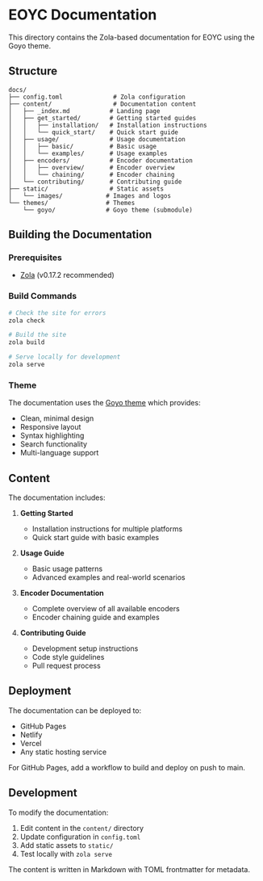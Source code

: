# EOYC Documentation

This directory contains the Zola-based documentation for EOYC using the Goyo theme.

## Structure

```
docs/
├── config.toml              # Zola configuration
├── content/                 # Documentation content
│   ├── _index.md           # Landing page
│   ├── get_started/        # Getting started guides
│   │   ├── installation/   # Installation instructions
│   │   └── quick_start/    # Quick start guide
│   ├── usage/              # Usage documentation
│   │   ├── basic/          # Basic usage
│   │   └── examples/       # Usage examples
│   ├── encoders/           # Encoder documentation
│   │   ├── overview/       # Encoder overview
│   │   └── chaining/       # Encoder chaining
│   └── contributing/       # Contributing guide
├── static/                 # Static assets
│   └── images/            # Images and logos
└── themes/                # Themes
    └── goyo/              # Goyo theme (submodule)
```

## Building the Documentation

### Prerequisites

- [Zola](https://www.getzola.org/documentation/getting-started/installation/) (v0.17.2 recommended)

### Build Commands

```bash
# Check the site for errors
zola check

# Build the site
zola build

# Serve locally for development
zola serve
```

### Theme

The documentation uses the [Goyo theme](https://github.com/hahwul/goyo) which provides:

- Clean, minimal design
- Responsive layout
- Syntax highlighting
- Search functionality
- Multi-language support

## Content

The documentation includes:

1. **Getting Started**
   - Installation instructions for multiple platforms
   - Quick start guide with basic examples

2. **Usage Guide**
   - Basic usage patterns
   - Advanced examples and real-world scenarios

3. **Encoder Documentation**
   - Complete overview of all available encoders
   - Encoder chaining guide and examples

4. **Contributing Guide**
   - Development setup instructions
   - Code style guidelines
   - Pull request process

## Deployment

The documentation can be deployed to:
- GitHub Pages
- Netlify
- Vercel
- Any static hosting service

For GitHub Pages, add a workflow to build and deploy on push to main.

## Development

To modify the documentation:

1. Edit content in the `content/` directory
2. Update configuration in `config.toml`
3. Add static assets to `static/`
4. Test locally with `zola serve`

The content is written in Markdown with TOML frontmatter for metadata.